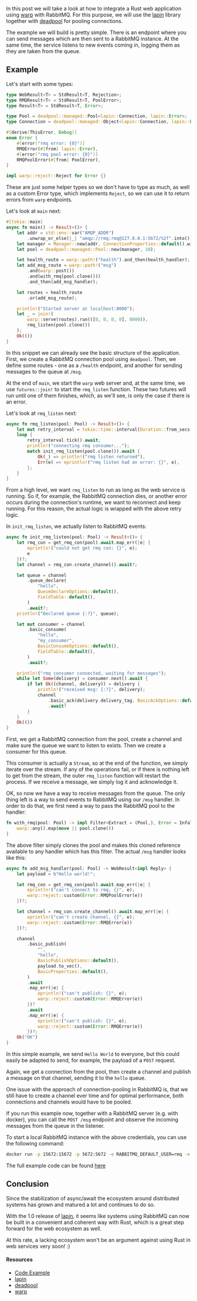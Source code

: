 In this post we will take a look at how to integrate a Rust web application using [warp](https://github.com/seanmonstar/warp) with RabbitMQ. For this purpose, we will use the [lapin](https://github.com/CleverCloud/lapin) library together with [deadpool](https://github.com/bikeshedder/deadpool) for pooling connections.

The example we will build is pretty simple. There is an endpoint where you can send messages which are then sent to a RabbitMQ instance. At the same time, the service listens to new events coming in, logging them as they are taken from the queue.

## Example

Let's start with some types:

```rust
type WebResult<T> = StdResult<T, Rejection>;
type RMQResult<T> = StdResult<T, PoolError>;
type Result<T> = StdResult<T, Error>;

type Pool = deadpool::managed::Pool<lapin::Connection, lapin::Error>;
type Connection = deadpool::managed::Object<lapin::Connection, lapin::Error>;

#[derive(ThisError, Debug)]
enum Error {
    #[error("rmq error: {0}")]
    RMQError(#[from] lapin::Error),
    #[error("rmq pool error: {0}")]
    RMQPoolError(#[from] PoolError),
}

impl warp::reject::Reject for Error {}
```

These are just some helper types so we don't have to type as much, as well as a custom Error type, which implements `Reject`, so we can use it to return errors from `warp` endpoints.

Let's look at `main` next:

```rust
#[tokio::main]
async fn main() -> Result<()> {
    let addr = std::env::var("AMQP_ADDR")
        .unwrap_or_else(|_| "amqp://rmq:rmq@127.0.0.1:5672/%2f".into());
    let manager = Manager::new(addr, ConnectionProperties::default().with_tokio());
    let pool = deadpool::managed::Pool::new(manager, 10);

    let health_route = warp::path!("health").and_then(health_handler);
    let add_msg_route = warp::path!("msg")
        .and(warp::post())
        .and(with_rmq(pool.clone()))
        .and_then(add_msg_handler);

    let routes = health_route
        .or(add_msg_route);

    println!("Started server at localhost:8000");
    let _ = join!(
        warp::serve(routes).run(([0, 0, 0, 0], 8000)),
        rmq_listen(pool.clone())
    );
    Ok(())
}
```

In this snippet we can already see the basic structure of the application. First, we create a RabbitMQ connection pool using `deadpool`. Then, we define some routes - one as a `/health` endpoint, and another for sending messages to the queue at `/msg`.

At the end of `main`, we start the `warp` web server and, at the same time, we use `futures::join!` to start the `rmq_listen` function. These two futures will run until one of them finishes, which, as we'll see, is only the case if there is an error.

Let's look at `rmq_listen` next:

```rust
async fn rmq_listen(pool: Pool) -> Result<()> {
    let mut retry_interval = tokio::time::interval(Duration::from_secs(5));
    loop {
        retry_interval.tick().await;
        println!("connecting rmq consumer...");
        match init_rmq_listen(pool.clone()).await {
            Ok(_) => println!("rmq listen returned"),
            Err(e) => eprintln!("rmq listen had an error: {}", e),
        };
    }
}
```

From a high level, we want `rmq_listen` to run as long as the web service is running. So if, for example, the RabbitMQ connection dies, or another error occurs during the connection's runtime, we want to reconnect and keep running. For this reason, the actual logic is wrapped with the above retry logic.

In `init_rmq_listen`, we actually listen to RabbitMQ events:

```rust
async fn init_rmq_listen(pool: Pool) -> Result<()> {
    let rmq_con = get_rmq_con(pool).await.map_err(|e| {
        eprintln!("could not get rmq con: {}", e);
        e
    })?;
    let channel = rmq_con.create_channel().await?;

    let queue = channel
        .queue_declare(
            "hello",
            QueueDeclareOptions::default(),
            FieldTable::default(),
        )
        .await?;
    println!("Declared queue {:?}", queue);

    let mut consumer = channel
        .basic_consume(
            "hello",
            "my_consumer",
            BasicConsumeOptions::default(),
            FieldTable::default(),
        )
        .await?;

    println!("rmq consumer connected, waiting for messages");
    while let Some(delivery) = consumer.next().await {
        if let Ok((channel, delivery)) = delivery {
            println!("received msg: {:?}", delivery);
            channel
                .basic_ack(delivery.delivery_tag, BasicAckOptions::default())
                .await?
        }
    }
    Ok(())
}
```

First, we get a RabbitMQ connection from the pool, create a channel and make sure the queue we want to listen to exists. Then we create a consumer for this queue.

This consumer is actually a `Stream`, so at the end of the function, we simply iterate over the stream. If any of the operations fail, or if there is nothing left to get from the stream, the outer `rmq_listen` function will restart the process. If we receive a message, we simply log it and acknowledge it.

OK, so now we have a way to receive messages from the queue. The only thing left is a way to send events to RabbitMQ using our `/msg` handler. In order to do that, we first need a way to pass the RabbitMQ pool to the handler:

```rust
fn with_rmq(pool: Pool) -> impl Filter<Extract = (Pool,), Error = Infallible> + Clone {
    warp::any().map(move || pool.clone())
}
```

The above filter simply clones the pool and makes this cloned reference available to any handler which has this filter. The actual `/msg` handler looks like this:

```rust
async fn add_msg_handler(pool: Pool) -> WebResult<impl Reply> {
    let payload = b"Hello world!";

    let rmq_con = get_rmq_con(pool).await.map_err(|e| {
        eprintln!("can't connect to rmq, {}", e);
        warp::reject::custom(Error::RMQPoolError(e))
    })?;

    let channel = rmq_con.create_channel().await.map_err(|e| {
        eprintln!("can't create channel, {}", e);
        warp::reject::custom(Error::RMQError(e))
    })?;

    channel
        .basic_publish(
            "",
            "hello",
            BasicPublishOptions::default(),
            payload.to_vec(),
            BasicProperties::default(),
        )
        .await
        .map_err(|e| {
            eprintln!("can't publish: {}", e);
            warp::reject::custom(Error::RMQError(e))
        })?
        .await
        .map_err(|e| {
            eprintln!("can't publish: {}", e);
            warp::reject::custom(Error::RMQError(e))
        })?;
    Ok("OK")
}
```

In this simple example, we send `Hello World` to everyone, but this could easily be adapted to send, for example, the payload of a `POST` request.

Again, we get a connection from the pool, then create a channel and publish a message on that channel, sending it to the `hello` queue.

One issue with the approach of connection-pooling in RabbitMQ is, that we still have to create a channel ever time and for optimal performance, both connections and channels would have to be pooled.

If you run this example now, together with a RabbitMQ server (e.g. with docker), you can call the `POST /msg` endpoint and observe the incoming messages from the queue in the listener.

To start a local RabbitMQ instance with the above credentials, you can use the following command:

```bash
docker run -p 15672:15672 -p 5672:5672 -e RABBITMQ_DEFAULT_USER=rmq -e RABBITMQ_DEFAULT_PASS=rmq  rabbitmq:3.8.4-management
```

The full example code can be found [here](https://github.com/zupzup/rmq-in-rust-example)

## Conclusion

Since the stabilization of async/await the ecosystem around distributed systems has grown and matured a lot and continues to do so.

With the 1.0 release of [lapin](https://github.com/CleverCloud/lapin), it seems like systems using RabbitMQ can now be built in a convenient and coherent way with Rust, which is a great step forward for the web ecosystem as well.

At this rate, a lacking ecosystem won't be an argument against using Rust in web services very soon! :)

#### Resources

* [Code Example](https://github.com/zupzup/rmq-in-rust-example)
* [lapin](https://github.com/CleverCloud/lapin)
* [deadpool](https://github.com/bikeshedder/deadpool)
* [warp](https://github.com/seanmonstar/warp)
